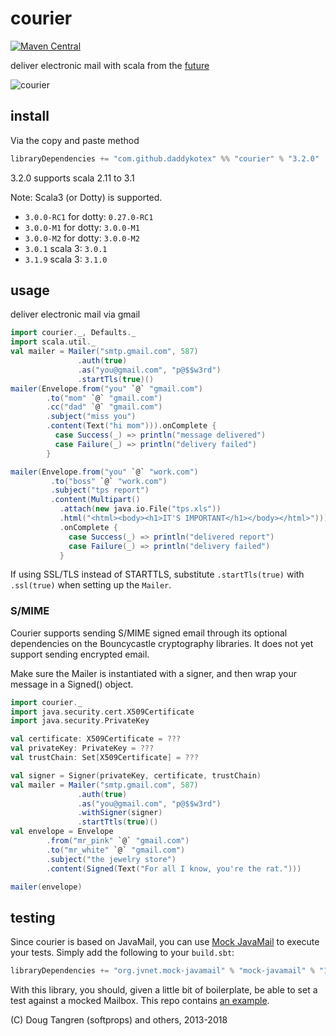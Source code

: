# courier

[![Maven Central](https://maven-badges.herokuapp.com/maven-central/com.github.daddykotex/courier_2.13/badge.svg)](https://maven-badges.herokuapp.com/maven-central/com.github.daddykotex/courier_2.13)

deliver electronic mail with scala from the [future](http://www.scala-lang.org/api/current/index.html#scala.concurrent.Future)

![courier](http://upload.wikimedia.org/wikipedia/commons/thumb/a/a0/Courrier.jpg/337px-Courrier.jpg)

## install

Via the copy and paste method

```scala
libraryDependencies += "com.github.daddykotex" %% "courier" % "3.2.0"
```

3.2.0 supports scala 2.11 to 3.1

Note: Scala3 (or Dotty) is supported.

- `3.0.0-RC1` for dotty: `0.27.0-RC1`
- `3.0.0-M1` for dotty: `3.0.0-M1`
- `3.0.0-M2` for dotty: `3.0.0-M2`
- `3.0.1` scala 3: `3.0.1`
- `3.1.9` scala 3: `3.1.0`

## usage

deliver electronic mail via gmail

```scala
import courier._, Defaults._
import scala.util._
val mailer = Mailer("smtp.gmail.com", 587)
               .auth(true)
               .as("you@gmail.com", "p@$$w3rd")
               .startTls(true)()
mailer(Envelope.from("you" `@` "gmail.com")
        .to("mom" `@` "gmail.com")
        .cc("dad" `@` "gmail.com")
        .subject("miss you")
        .content(Text("hi mom"))).onComplete {
          case Success(_) => println("message delivered")
          case Failure(_) => println("delivery failed")
        }

mailer(Envelope.from("you" `@` "work.com")
         .to("boss" `@` "work.com")
         .subject("tps report")
         .content(Multipart()
           .attach(new java.io.File("tps.xls"))
           .html("<html><body><h1>IT'S IMPORTANT</h1></body></html>")))
           .onComplete {
             case Success(_) => println("delivered report")
             case Failure(_) => println("delivery failed")
           }
```

If using SSL/TLS instead of STARTTLS, substitute `.startTls(true)` with `.ssl(true)` when setting up the `Mailer`.

### S/MIME

Courier supports sending S/MIME signed email through its optional dependencies on the Bouncycastle cryptography libraries. It does not yet support sending encrypted email.

Make sure the Mailer is instantiated with a signer, and then wrap your message in a Signed() object.

```scala
import courier._
import java.security.cert.X509Certificate
import java.security.PrivateKey

val certificate: X509Certificate = ???
val privateKey: PrivateKey = ???
val trustChain: Set[X509Certificate] = ???

val signer = Signer(privateKey, certificate, trustChain)
val mailer = Mailer("smtp.gmail.com", 587)
               .auth(true)
               .as("you@gmail.com", "p@$$w3rd")
               .withSigner(signer)
               .startTtls(true)()
val envelope = Envelope
        .from("mr_pink" `@` "gmail.com")
        .to("mr_white" `@` "gmail.com")
        .subject("the jewelry store")
        .content(Signed(Text("For all I know, you're the rat.")))

mailer(envelope)
```

## testing

Since courier is based on JavaMail, you can use [Mock JavaMail](https://java.net/projects/mock-javamail) to execute your tests. Simply add the following to your `build.sbt`:

```scala
libraryDependencies += "org.jvnet.mock-javamail" % "mock-javamail" % "1.9" % "test"
```

With this library, you should, given a little bit of boilerplate, be able to set a test against a mocked Mailbox. This repo contains [an example](src/test/scala/mailspec.scala).

(C) Doug Tangren (softprops) and others, 2013-2018

